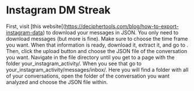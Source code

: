 # Instagram DM Streak
First, visit [this website[(https://deciphertools.com/blog/how-to-export-instagram-data) to download your messages in JSON. You only need to download messages (but more is fine). Make sure to choose the time frame you want. When that information is ready, download it, extract it, and go to [](). Then, click the upload button and choose the JSON file of the conversation you want. Navigate in the file directory until you get to a page with the folder your_instagram_activity/. When you see that go to your_instagram_activity/messages/inbox/. Here you will find a folder with all of your conversations, open the folder of the conversation you want analyzed and choose the JSON file within.
